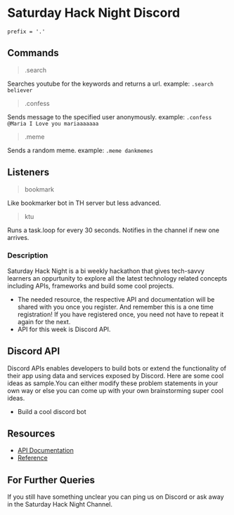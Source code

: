 # Saturday Hack Night Discord

`prefix = '.'`

## Commands
> .search

Searches youtube for the keywords and returns a url.
example: `.search believer`

> .confess

Sends message to the specified user anonymously.
example: `.confess @Maria I Love you mariaaaaaaa`

> .meme

Sends a random meme.
example: `.meme dankmemes`

## Listeners
> bookmark

Like bookmarker bot in TH server but less advanced.

> ktu

Runs a task.loop for every 30 seconds. Notifies in the channel if new one arrives.


### Description
Saturday Hack Night is a bi weekly hackathon that gives tech-savvy learners an oppurtunity to explore all the latest technology related concepts including APIs, frameworks and build some cool projects.
* The needed resource, the respective API and documentation will be shared with you once you register. And remember this is a one time registration! If you have registered once, you need not have to repeat it again for the next.
* API for this week is Discord API.

## Discord API

Discord APIs enables developers to build bots or extend the functionality of their app using data and services exposed by Discord.
Here are some cool ideas as sample.You can either modify these problem statements in your own way or else you can come up with your own brainstorming super cool ideas.
- Build a cool discord bot

## Resources

- [API Documentation](https://discord.com/developers/docs/intro)
- [Reference](https://discord.com/developers/docs/reference)
## For Further Queries

If you still have something unclear you can ping us on Discord or ask away in the Saturday Hack Night Channel.
